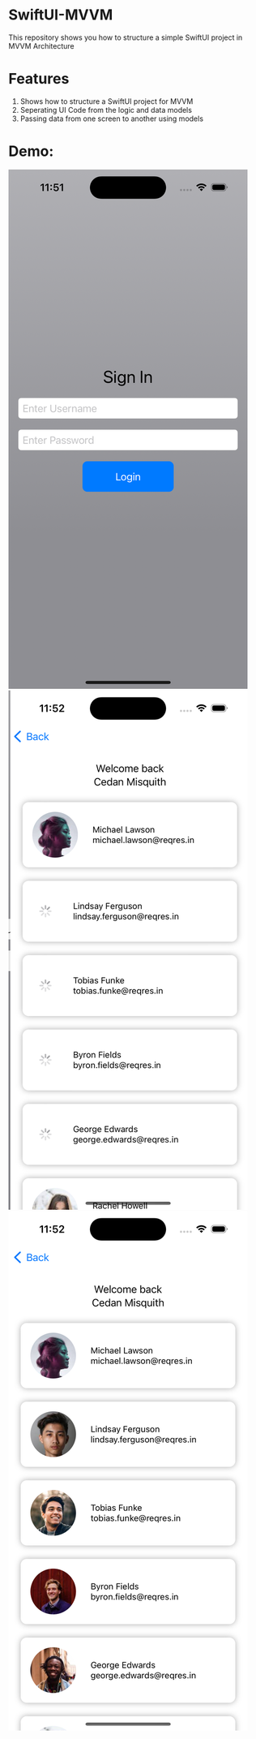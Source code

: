 # SwiftUI-MVVM
This repository shows you how to structure a simple SwiftUI project in MVVM Architecture 

# Features
1. Shows how to structure a SwiftUI project for MVVM
2. Seperating UI Code from the logic and data models
3. Passing data from one screen to another using models

# Demo: 

![Demo Screenshot 1](https://github.com/cedanmisquith/SwiftUI-MVVM/blob/main/Demo%20Screen%201.png)
![Demo Screenshot 2](https://github.com/cedanmisquith/SwiftUI-MVVM/blob/main/Demo%20Screen%2002.png)
![Demo Screenshot 3](https://github.com/cedanmisquith/SwiftUI-MVVM/blob/main/Demo%20Screen%2003.png)

